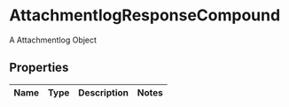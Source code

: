 

# AttachmentlogResponseCompound

A Attachmentlog Object

## Properties

| Name | Type | Description | Notes |
|------------ | ------------- | ------------- | -------------|



